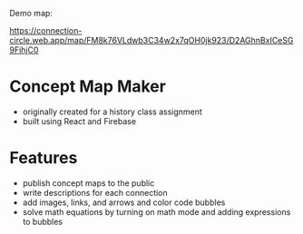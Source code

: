 Demo map:

https://connection-circle.web.app/map/FM8k76VLdwb3C34w2x7qOH0jk923/D2AGhnBxICeSG9FihjC0

# Concept Map Maker

* originally created for a history class assignment
* built using React and Firebase

# Features
* publish concept maps to the public
* write descriptions for each connection
* add images, links, and arrows and color code bubbles
* solve math equations by turning on math mode and adding expressions to bubbles
